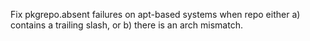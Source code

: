 Fix pkgrepo.absent failures on apt-based systems when repo either a) contains a
trailing slash, or b) there is an arch mismatch.
